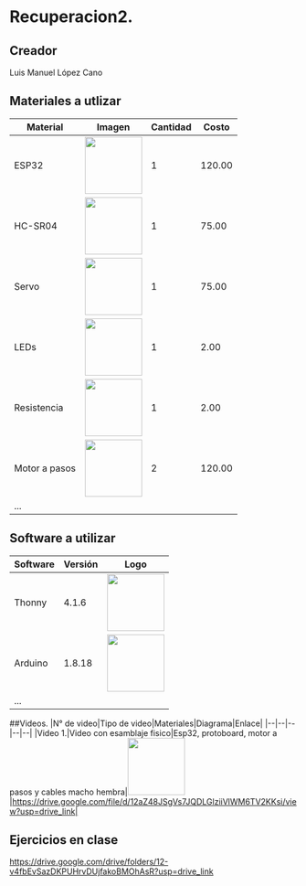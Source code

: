 # Recuperacion2.

## Creador
Luis Manuel López Cano

## Materiales a utlizar
|Material|Imagen|Cantidad|Costo|
|--|--|--|--|
|ESP32|<img src="https://m.media-amazon.com/images/I/612eALAbpgL.jpg" width="100"/>|1|120.00|
|HC-SR04|<img width="100" src="https://www.330ohms.com/cdn/shop/products/photo_A_OS-03261_SensorUltrasonico_HC-SR04_01_1200x1200.png?v=1598042103" />|1|75.00|
|Servo| <img width="100" src="https://gm0.org/es/latest/_images/hs488.jpg" />|1|75.00|"; />|1|131.00|
|LEDs|<img width="100" src="https://www.taloselectronics.com/cdn/shop/products/paquete_de_100_leds_difusos_5mm_varios_colores_mexico_jalisco_guadalajara_700x700.jpg?v=1593816653" />|1|2.00|
|Resistencia|<img width="100" src="https://http2.mlstatic.com/D_NQ_NP_903666-MLM75952546015_042024-O.webp" />|1|2.00|
|Motor a pasos|<img width="100" src="https://uelectronics.com/wp-content/uploads/2017/08/AR0130-Motor-a-pasos-28BYJ-48-V1.jpg" />|2|120.00|
|...||||

## Software a utilizar
|Software|Versión|Logo|
|--|--|--|
|Thonny|4.1.6|<img width="100" src="https://upload.wikimedia.org/wikipedia/commons/thumb/e/e2/Thonny_logo.png/220px-Thonny_logo.png" />|
|Arduino|1.8.18|<img width="100" src="https://w7.pngwing.com/pngs/387/24/png-transparent-arduino-hd-logo.png" />|
|...||

##Videos.
|N° de video|Tipo de video|Materiales|Diagrama|Enlace|
|--|--|--|--|--|
|Video 1.|Video con esamblaje fisico|Esp32, protoboard, motor a pasos y cables macho hembra|<img width="100" src="https://i.ibb.co/7CV8qwM/Captura-de-pantalla-2025-01-20-143645.png" />|https://drive.google.com/file/d/12aZ48JSgVs7JQDLGlziiVlWM6TV2KKsi/view?usp=drive_link|




## Ejercicios en clase
https://drive.google.com/drive/folders/12-v4fbEvSazDKPUHrvDUjfakoBMOhAsR?usp=drive_link
